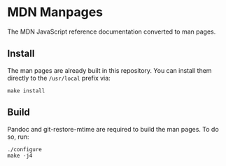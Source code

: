 # MDN Manpages

The MDN JavaScript reference documentation converted to man pages.

## Install

The man pages are already built in this repository. You can install them
directly to the `/usr/local` prefix via:

    make install

## Build

Pandoc and git-restore-mtime are required to build the man pages. To do so, run:

    ./configure
    make -j4

